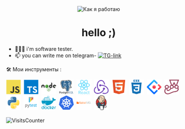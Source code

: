 
<div id="codingGiv" align="center">
<img src="https://media.giphy.com/media/Ws6T5PN7wHv3cY8xy8/giphy.gif?cid=790b7611icjp1zjwo5djyejwr6z220oorgaoru356wz90qz5&ep=v1_gifs_search&rid=giphy.gif&ct=g" alt="Как я работаю">
  <h1> hello ;) </h1></div>

- 👨🏽‍💻 i'm software tester.
- 📫 you can write me on telegram- <a href="https://t.me/apolinapolis"><img src="https://img.shields.io/badge/Write me-indigo?style=plastic&logo=telegram&logoColor=white" alt="TG-link"></a>

:hammer_and_wrench: Мои инструменты :
<div>
  <img src="https://github.com/devicons/devicon/blob/master/icons/javascript/javascript-original.svg" title="JavaScript" alt="JavaScript" width="40" height="40"/>&nbsp;
  <img src="https://github.com/devicons/devicon/blob/master/icons/typescript/typescript-original.svg" title="typescript" alt="typescript" width="40" height="40"/>&nbsp;
  <img src="https://github.com/devicons/devicon/blob/master/icons/nodejs/nodejs-original-wordmark.svg" title="NodeJS" alt="NodeJS" width="40" height="40"/>&nbsp;
  <img src="https://github.com/devicons/devicon/blob/master/icons/postgresql/postgresql-original-wordmark.svg" title="SQL" alt="SQL" width="40" height="40"/>&nbsp;
  <img src="https://github.com/devicons/devicon/blob/master/icons/react/react-original-wordmark.svg" title="React" alt="React" width="40" height="40"/>&nbsp;
  <img src="https://github.com/devicons/devicon/blob/master/icons/redux/redux-original.svg" title="Redux" alt="Redux " width="40" height="40"/>&nbsp;
  <img src="https://github.com/devicons/devicon/blob/master/icons/html5/html5-original.svg" title="HTML5" alt="HTML" width="40" height="40"/>&nbsp;
  <img src="https://github.com/devicons/devicon/blob/master/icons/css3/css3-plain-wordmark.svg"  title="CSS3" alt="CSS" width="40" height="40"/>&nbsp;
  <img src="https://github.com/devicons/devicon/blob/master/icons/antdesign/antdesign-original.svg" title="antdesign" alt="antdesign" width="40" height="40"/>&nbsp;
  <img src="https://github.com/devicons/devicon/blob/master/icons/jest/jest-plain.svg" title="jest" alt="jest" width="40" height="40"/>&nbsp;
  <img src="https://github.com/devicons/devicon/blob/master/icons/python/python-original.svg" title="python" alt="python" width="40" height="40"/>&nbsp;
  <img src="https://github.com/devicons/devicon/blob/master/icons/pytest/pytest-original-wordmark.svg" title="pytest" alt="pytest" width="40" height="40"/>&nbsp;
  <img src="https://github.com/devicons/devicon/blob/master/icons/docker/docker-plain-wordmark.svg" title="docker" alt="docker" width="40" height="40"/>&nbsp;
  <img src="https://github.com/devicons/devicon/blob/master/icons/kubernetes/kubernetes-plain.svg" title="kubernetes" alt="kubernetes" width="40" height="40"/>&nbsp;
  <img src="https://github.com/devicons/devicon/blob/master/icons/rabbitmq/rabbitmq-original-wordmark.svg" title="rabbitmq" alt="rabbitmq" width="40" height="40"/>&nbsp;
  <img src="https://github.com/devicons/devicon/blob/master/icons/jenkins/jenkins-original.svg" title="jenkins" alt="jenkins" width="40" height="40"/>&nbsp;

</div>
<br>

<div id="VisitsCounter" align="left">
<img src="https://komarev.com/ghpvc/?username=apolinapolis&style=flat-square&color=blue" alt="VisitsCounter"/>
</div>
